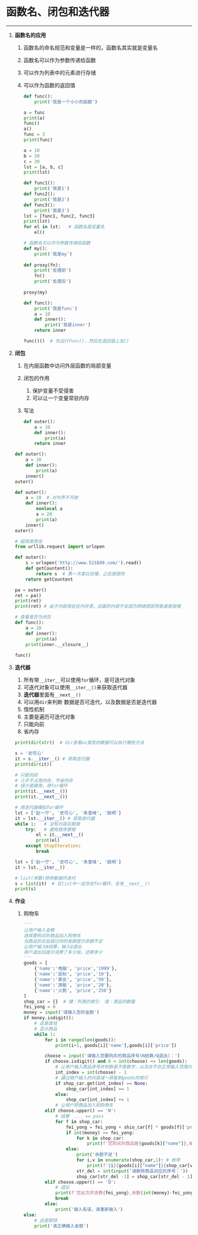 # 函数名、闭包和迭代器

---

1. **函数名的应用**

   1. 函数名的命名规范和变量是一样的，函数名其实就是变量名

   2. 函数名可以作为参数传递给函数

   3. 可以作为列表中的元素进行存储

   4. 可以作为函数的返回值

      ```python
      def func():
          print('我是一个小小的函数')
      
      a = func
      print(a)
      func()
      a()
      func = 3
      print(func)
      ```

      ```python
      a = 10
      b = 20
      c = 30
      lst = [a, b, c]
      print(lst)
      
      def func1():
          print('我是1')
      def func2():
          print('我是2')
      def func3():
          print('我是3')
      lst = [func1, func2, func3]
      print(lst)
      for el in lst:   # 函数名是变量名
          el()
      ```

      ```python
      # 函数名可以作为参数传递给函数
      def my():
          print('我是my')
          
      def proxy(fn):
          print('处理前')
          fn()
          print('处理后')
          
      proxy(my)
      ```

      ```python
      def func():
          print('我是func')
          a = 10
          def inner():
              print('我是inner')
          return inner
      
      func()()  # 先运行func()，然后在返回值上加()
      ```

2. **闭包**

   1. 在内层函数中访问外层函数的局部变量

   2. 闭包的作用

      1. 保护变量不受侵害
      2. 可以让一个变量常驻内存

   3. 写法

      ```python
      def outer():
          a = 10
          def inner():
              print(a)
          return inner
      ```

      

   ```python
   def outer():
       a = 10
       def inner():
           print(a)
       inner()
   outer()
   ```

   ```python
   def outer():
       a = 10  # 对外界不开放
       def inner():
           nonlocal a
           a = 20
           print(a)
       inner()
   outer()
   ```

   ```python
   # 超简易爬虫
   from urllib.request import urlopen
   
   def outer():
       s = urlopen('http://www.521609.com/').read()
       def getCountent():
           return s  # 第一次拿比较慢，之后就很快
       return getCountent
   
   pa = outer()
   ret = pa()
   print(ret)
   print(ret) # 由于内容常驻在内存里，后面的内容不会因为网络原因导致速度很慢
   ```

   ```python
   # 查看是否为闭包
   def func():
       a = 10
       def inner():
           print(a)
       print(inner.__closure__)
       
   func()
   ```

3. **迭代器**

   1. 所有带`__iter__`可以使用`for`循环，是可迭代对象
   2. 可迭代对象可以使用`__iter__()`来获取迭代器
   3. **迭代器**里面有`__next__()`
   4. 可以用`dir`来判断 数据是否可迭代，以及数据是否是迭代器
   5. 惰性机制
   6. 主要是遍历可迭代对象
   7. 只能向前
   8. 省内存

   ```python
   print(dir(str))  # dir查看xx类型的数据可以执行哪些方法
   
   s = '史可心'
   it = s.__iter__() # 获取迭代器
   print(dir(it))
   
   # 只能向前
   # 几乎不占用内存，节省内存
   # 很少直接用，用for循环
   print(it.__next__())
   print(it.__next__())
   ```

   ```python
   # 用迭代器模拟for循环
   lst = ['赵一宁', '史可心', '朱奎峰', '姚明']
   it = lst.__iter__() # 获取迭代器
   while 1:   # 没有内容后报错
       try:   # 避免程序报错
           el = it.__next__()
           print(el)
       except StopIteration:
           break
   ```

   ```python
   lst = ['赵一宁', '史可心', '朱奎峰', '姚明']
   it = lst.__iter__()
   
   # list(参数)把参数循环迭代
   s = list(it)  # 在list中一定存在for循环，会有__next__()
   print(s)
   ```

4. **作业**

   1. 购物车

      ```python
      '''
      让用户输入金额
      选择要购买的商品加入购物车
      当商品的总监超过你的金额提示余额不足
      让用户输入N结算，输入Q退出
      用户退出后提示消费了多少钱，还剩多少
      '''
      goods = [
          {'name':'电脑', 'price','1999'},
          {'name':'鼠标', 'price','10'},
          {'name':'美女', 'price','50'},
          {'name':'游艇', 'price','20'},
          {'name':'火箭', 'price','250'}
      ]
      shop_car = {}  # 键：列表的索引  值：商品的数量
      fei_yong = 0
      money = input('请输入您的金额')
      if money.isdigit():
          # 这是真钱
          # 显示商品
          while 1:
              for i in range(len(goods)):
                  print(i+1, goods[i]['name'],goods[i]['price'])
      
              choose = input('请输入您要购买的商品序号(N结算/Q退出)：')
              if choose.isdigit() and 0 < int(choose) <= len(goods):
                  # 让用户输入商品序号并判断是不是数字，以及在不在正常输入范围内
                  int_index = int(choose) - 1
                  # 通过用户输入的内容减一获取到goods的索引
                  if shop_car.get(int_index) == None:
                      shop_car[int_index] == 1
                  else:
                      shop_car[int_index] += 1
                  # 让用户把商品加入到购物车
              elif choose.upper() == 'N':
                  # 结算  ... == pass
                  for f in shop_car:
                      fei_yong = fei_yong + shio_car[f] * goods[f]['price']
                      if int(money) >= fei_yong:
                          for k in shop_car:
                              print(f'您购买的商品是{goods[k]["name"]},单价{goods[k]["price"]},数量{shop_car[k]}')
                      else:
                          print('余额不足')
                          for i,v in enumerate(shop_car,1): # 枚举
                              print(f'{i}{goods[i]["name"]}{shop_car[v]}')
                          str_del = int(input('请删除商品对应的序号：'))
                          shop_car[str_del -1] = shop_car[str_del - 1] -1
              elif choose.upper() == 'Q':
                  # 退出
                  print(f'您此次共消费{fei_yong},余额{int(money)-fei_yong}')
                  break
              else:
                  print('输入有误，请重新输入')
      else:
          # 这是假钱
          print('请正确输入金额')
      ```

      